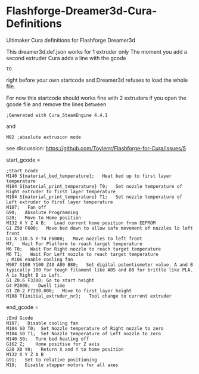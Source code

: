 # Flashforge-Dreamer3d-Cura-Definitions
Ultimaker Cura definitions for Flashforge Dreamer3d 


This dreamer3d.def.json works for 1 extruder only
The moment you add a second extruder Cura adds a line with the gcode
```
TO
```
right before your own startcode and Dreamer3d refuses to load the whole file.



For now this startcode should works fine with 2 extruders if you open the gcode file and remove the lines between
```
;Generated with Cura_SteamEngine 4.4.1
```
and
```
M82 ;absolute extrusion mode
```


see discussion: https://github.com/Toylerrr/Flashforge-for-Cura/issues/5

start_gcode = 
```
;Start Gcode
M140 S{material_bed_temperature};   Heat bed up to first layer temperature
M104 S{material_print_temperature} T0;   Set nozzle temperature of Right extruder to first layer temperature
M104 S{material_print_temperature} T1;   Set nozzle temperature of Left extruder to first layer temperature
M107;   Fan off
G90;   Absolute Programming
G28;   Move to Home position 
M132 X Y Z A B;   Load current home position from EEPROM
G1 Z50 F600;   Move bed down to allow safe movement of nozzles lo left front
G1 X-110.5 Y-74 F6000;   Move nozzles to left front
M7;   Wait For Platform to reach target temperature
M6 T0;   Wait For Right nozzle to reach target temperature
M6 T1;   Wait For Left nozzle to reach target temperature
; M106 enable cooling fan
M907 X100 Y100 Z40 A80 B80;   Set digital potentiometer value. A and B typically 100 for tough filament like ABS and 80 for brittle like PLA. A is Right B is Left.
G1 Z0.6 F3300; Go to start height
G4 P2000;   Dwell time
G1 Z0.2 F7200.000;   Move to first layer height
M108 T{initial_extruder_nr};   Tool change to current extruder
```


end_gcode =
```
;End Gcode
M107;   Disable cooling fan
M104 S0 T0;  Set Nozzle temperature of Right nozzle to zero
M104 S0 T1;  Set Nozzle temperature of Left nozzle to zero
M140 S0;   Turn bed heating off
G162 Z;    Home positive for Z axis
G28 X0 Y0;   Return X and Y to home position
M132 X Y Z A B
G91;   Set to relative positioning
M18;   Disable stepper motors for all axes
